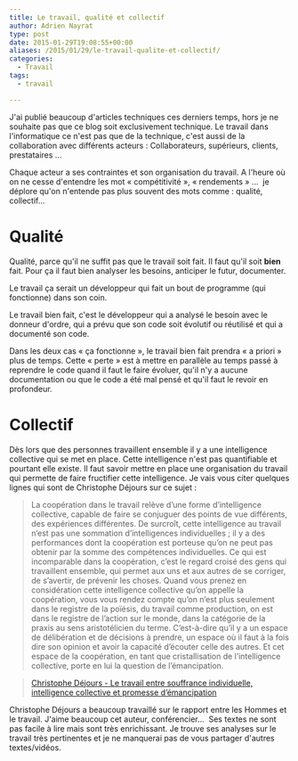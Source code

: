 ```yaml
---
title: Le travail, qualité et collectif
author: Adrien Nayrat
type: post
date: 2015-01-29T19:08:55+00:00
aliases: /2015/01/29/le-travail-qualite-et-collectif/
categories:
  - Travail
tags:
  - travail

---
```

J'ai publié beaucoup d'articles techniques ces derniers temps, hors je ne souhaite pas que ce blog soit exclusivement technique. Le travail dans l'informatique ce n'est pas que de la technique, c'est aussi de la collaboration avec différents acteurs : Collaborateurs, supérieurs, clients, prestataires ...

Chaque acteur a ses contraintes et son organisation du travail. A l'heure où on ne cesse d'entendre les mot « compétitivité », « rendements » ...  je déplore qu'on n'entende pas plus souvent des mots comme : qualité, collectif...

# Qualité

Qualité, parce qu'il ne suffit pas que le travail soit fait. Il faut qu'il soit **bien** fait. Pour ça il faut bien analyser les besoins, anticiper le futur, documenter.

Le travail ça serait un développeur qui fait un bout de programme (qui fonctionne) dans son coin.

Le travail bien fait, c'est le développeur qui a analysé le besoin avec le donneur d'ordre, qui a prévu que son code soit évolutif ou réutilisé et qui a documenté son code.

Dans les deux cas « ça fonctionne », le travail bien fait prendra « a priori » plus de temps. Cette « perte » est à mettre en parallèle au temps passé à reprendre le code quand il faut le faire évoluer, qu'il n'y a aucune documentation ou que le code a été mal pensé et qu'il faut le revoir en profondeur.

# Collectif

Dès lors que des personnes travaillent ensemble il y a une intelligence collective qui se met en place. Cette intelligence n'est pas quantifiable et pourtant elle existe. Il faut savoir mettre en place une organisation du travail qui permette de faire fructifier cette intelligence. Je vais vous citer quelques lignes qui sont de Christophe Déjours sur ce sujet :

> La coopération dans le travail relève d’une forme d’intelligence collective, capable de faire se conjuguer des points de vue différents, des expériences différentes. De surcroît, cette intelligence au travail n’est pas une sommation d’intelligences individuelles ; il y a des performances dont la coopération est porteuse qu’on ne peut pas obtenir par la somme des compétences individuelles. Ce qui est incomparable dans la coopération, c’est le regard croisé des gens qui travaillent ensemble, qui permet aux uns et aux autres de se corriger, de s’avertir, de prévenir les choses. Quand vous prenez en considération cette intelligence collective qu’on appelle la coopération, vous vous rendez compte qu’on n’est plus seulement dans le registre de la poïésis, du travail comme production, on est dans le registre de l’action sur le monde, dans la catégorie de la praxis au sens aristotélicien du terme. C’est-à-dire qu’il y a un espace de délibération et de décisions à prendre, un espace où il faut à la fois dire son opinion et avoir la capacité d’écouter celle des autres. Et cet espace de la coopération, en tant que cristallisation de l’intelligence collective, porte en lui la question de l’émancipation.

> [Christophe Déjours - Le travail entre souffrance individuelle, intelligence collective et promesse d’émancipation](http://www.lesujetdanslacite.com/1/upload/entretiendejoursnumero1.pdf)

Christophe Déjours a beaucoup travaillé sur le rapport entre les Hommes et le travail. J'aime beaucoup cet auteur, conférencier...  Ses textes ne sont pas facile à lire mais sont très enrichissant. Je trouve ses analyses sur le travail très pertinentes et je ne manquerai pas de vous partager d'autres textes/vidéos.
